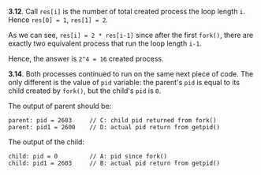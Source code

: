 **3.12**. Call `res[i]` is the number of total created process the loop length `i`. Hence `res[0] = 1`, `res[1] = 2`.

As we can see, `res[i] = 2 * res[i-1]` since after the first `fork()`, there are exactly two equivalent process that run the loop length `i-1`.

Hence, the answer is `2^4 = 16` created process.

**3.14**. Both processes continued to run on the same next piece of code. The only different is the value of `pid` variable: the parent's `pid` is equal to its child created by `fork()`, but the child's `pid` is `0`. 

The output of parent should be:
```
parent: pid = 2603     // C: child pid returned from fork()
parent: pid1 = 2600    // D: actual pid return from getpid()
```
The output of the child:
```
child: pid = 0         // A: pid since fork()
child: pid1 = 2603     // B: actual pid return from getpid()
```

